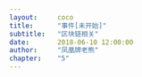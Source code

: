 ```yaml
---
layout: 	coco
title: 		"事件[未开始]"
subtitle: 	"区块链相关"
date: 		2018-06-10 12:00:00
author: 	"凤凰牌老熊"
chapter:	"5"
---  
```


